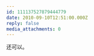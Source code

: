 ```yaml
---
id: 111137527879444779
date: 2010-09-10T12:51:00.000Z
reply: false
media_attachments: 0
---
```


还可以。 ​​​​

